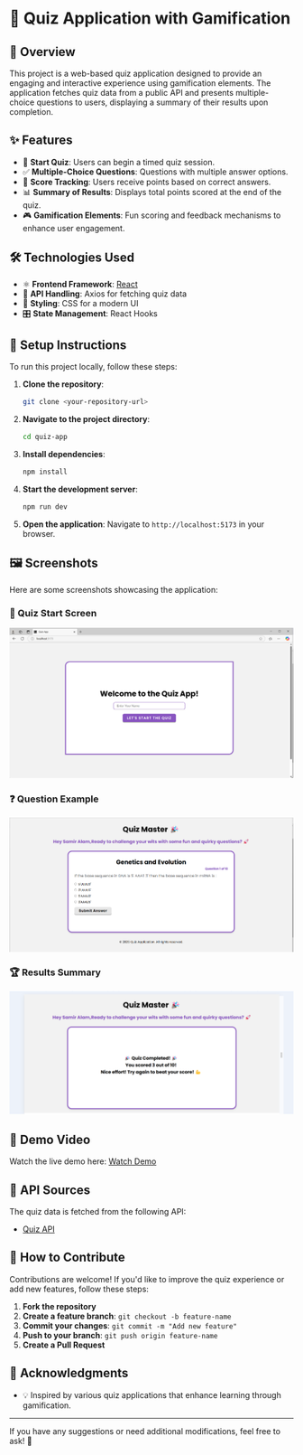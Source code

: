 # 🎯 Quiz Application with Gamification

## 📌 Overview
This project is a web-based quiz application designed to provide an engaging and interactive experience using gamification elements. The application fetches quiz data from a public API and presents multiple-choice questions to users, displaying a summary of their results upon completion.

## ✨ Features
- 🏁 **Start Quiz**: Users can begin a timed quiz session.
- ✅ **Multiple-Choice Questions**: Questions with multiple answer options.
- 🎯 **Score Tracking**: Users receive points based on correct answers.
- 📊 **Summary of Results**: Displays total points scored at the end of the quiz.
- 🎮 **Gamification Elements**: Fun scoring and feedback mechanisms to enhance user engagement.

## 🛠️ Technologies Used
- ⚛️ **Frontend Framework**: [React](https://reactjs.org/)
- 🔗 **API Handling**: Axios for fetching quiz data
- 🎨 **Styling**: CSS for a modern UI
- 🎛 **State Management**: React Hooks

## 🚀 Setup Instructions
To run this project locally, follow these steps:

1. **Clone the repository**:
   ```bash
   git clone <your-repository-url>
   ```
2. **Navigate to the project directory**:
   ```bash
   cd quiz-app
   ```
3. **Install dependencies**:
   ```bash
   npm install
   ```
4. **Start the development server**:
   ```bash
   npm run dev
   ```
5. **Open the application**:
   Navigate to `http://localhost:5173` in your browser.

## 🖼️ Screenshots
Here are some screenshots showcasing the application:

### 🏁 Quiz Start Screen
![Quiz Start Screen](screenshots/start-screen.png)

### ❓ Question Example
![Question Example](screenshots/question-example.png)

### 🏆 Results Summary
![Results Summary](screenshots/results-summary.png)

## 🎥 Demo Video
Watch the live demo here: [Watch Demo](https://youtu.be/kN1QX_OO_ko)

## 🔗 API Sources
The quiz data is fetched from the following API:
- [Quiz API](https://api.jsonserve.com/Uw5CrX)

## 🤝 How to Contribute
Contributions are welcome! If you'd like to improve the quiz experience or add new features, follow these steps:

1. **Fork the repository**
2. **Create a feature branch**: `git checkout -b feature-name`
3. **Commit your changes**: `git commit -m "Add new feature"`
4. **Push to your branch**: `git push origin feature-name`
5. **Create a Pull Request**


## 🙌 Acknowledgments
- 💡 Inspired by various quiz applications that enhance learning through gamification.

---

If you have any suggestions or need additional modifications, feel free to ask! 🚀

